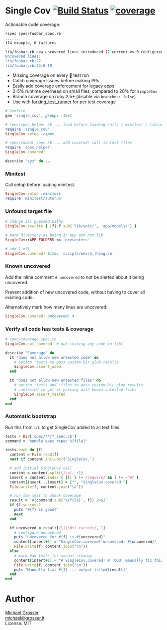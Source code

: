 # Single Cov [![Build Status](https://travis-ci.org/grosser/single_cov.svg)](https://travis-ci.org/grosser/single_cov) [![coverage](https://img.shields.io/badge/coverage-100%25-success.svg)](https://github.com/grosser/single_cov)

Actionable code coverage.

```Bash
rspec spec/foobar_spec.rb
......
114 example, 0 failures

lib/foobar.rb new uncovered lines introduced (2 current vs 0 configured)",
Uncovered lines:
lib/foobar.rb:22
lib/foobar.rb:23:6-19
```

 - Missing coverage on every 💚 test run
 - Catch coverage issues before making PRs
 - Easily add coverage enforcement for legacy apps
 - 2-5% runtime overhead on small files, compared to 20% for `SimpleCov`
 - Branch coverage on ruby 2.5+ (disable via `branches: false`)
 - Use with [forking_test_runner](https://github.com/grosser/forking_test_runner) for per test coverage

```Ruby
# Gemfile
gem 'single_cov', group: :test

# spec/spec_helper.rb ... load before loading rails / minitest / libraries
require 'single_cov'
SingleCov.setup :rspec

# spec/foobar_spec.rb ... add covered! call to test files
require 'spec_helper'
SingleCov.covered!

describe "xyz" do ...
```

### Minitest

Call setup before loading minitest.

```Ruby
SingleCov.setup :minitest
require 'minitest/autorun'
```

### Unfound target file

```Ruby
# change all guessed paths
SingleCov.rewrite { |f| f.sub('lib/unit/', 'app/models/') }

# mark directory as being in app and not lib
SingleCov::APP_FOLDERS << 'presenters'

# add 1-off
SingleCov.covered! file: 'scripts/weird_thing.rb'
```

### Known uncovered

Add the inline comment `# uncovered` to not be alerted about it being uncovered.

Prevent addition of new uncovered code, without having to cover all existing code.

Alternatively mark how many lines are uncovered:

```Ruby
SingleCov.covered! uncovered: 4
```

### Verify all code has tests & coverage

```Ruby
# spec/coverage_spec.rb
SingleCov.not_covered! # not testing any code in lib/

describe "Coverage" do
  it "does not allow new untested code" do
    # option :tests to pass custom Dir.glob results
    SingleCov.assert_used
  end

  it "does not allow new untested files" do
    # option :tests and :files to pass custom Dir.glob results
    # :untested to get it passing with known untested files
    SingleCov.assert_tested
  end
end
```

### Automatic bootstrap

Run this from `irb` to get SingleCov added to all test files.

```Ruby
tests = Dir['spec/**/*_spec.rb']
command = "bundle exec rspec %{file}"

tests.each do |f|
  content = File.read(f)
  next if content.include?('SingleCov.')

  # add initial SingleCov call
  content = content.split(/\n/, -1)
  insert = content.index { |l| l !~ /require/ && l !~ /^#/ }
  content[insert...insert] = ["", "SingleCov.covered!"]
  File.write(f, content.join("\n"))

  # run the test to check coverage
  result = `#{command.sub('%{file}', f)} 2>&1`
  if $?.success?
    puts "#{f} is good!"
    next
  end

  if uncovered = result[/\((\d+) current/, 1]
    # configure uncovered
    puts "Uncovered for #{f} is #{uncovered}"
    content[insert+1] = "SingleCov.covered! uncovered: #{uncovered}"
    File.write(f, content.join("\n"))
  else
    # mark bad tests for manual cleanup
    content[insert+1] = "# SingleCov.covered! # TODO: manually fix this"
    File.write(f, content.join("\n"))
    puts "Manually fix: #{f} ... output is:\n#{result}"
  end
end
```

Author
======
[Michael Grosser](http://grosser.it)<br/>
michael@grosser.it<br/>
License: MIT
